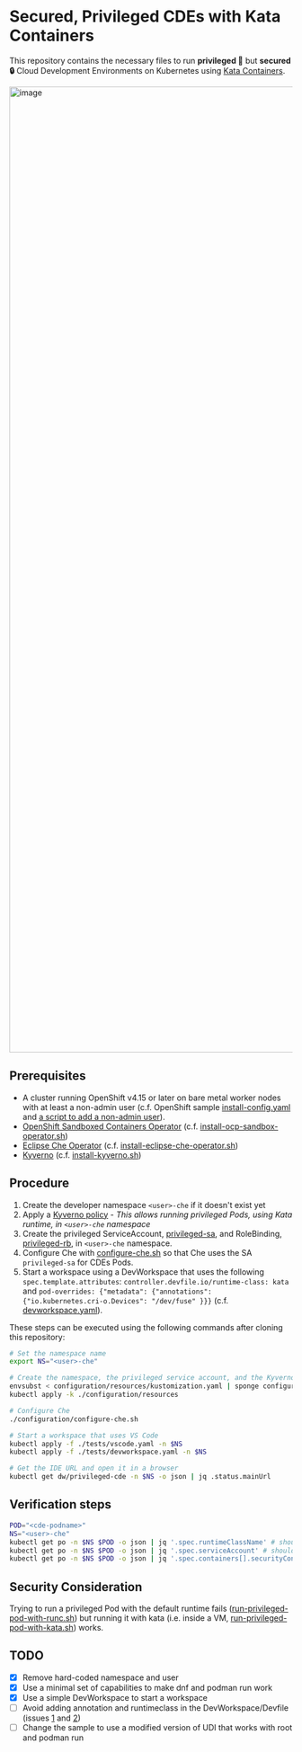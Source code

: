 # Secured, Privileged CDEs with Kata Containers

This repository contains the necessary files to run **privileged 🚀** but **secured 🔒**
Cloud Development Environments on Kubernetes using
[Kata Containers](https://katacontainers.io).

<img width="1719" alt="image" src="https://github.com/l0rd/kata-cde/assets/606959/2211ea81-c9a8-4e59-a993-cfffec8bb5cf">

## Prerequisites

- A cluster running OpenShift v4.15 or later on bare metal worker nodes with at least
a non-admin user (c.f. OpenShift sample [install-config.yaml](prerequisites/install-config.yaml)
and [a script to add a non-admin user](prerequisites/add-regular-user.sh)).
- [OpenShift Sandboxed Containers Operator](https://github.com/openshift/sandboxed-containers-operator)
(c.f. [install-ocp-sandbox-operator.sh](prerequisites/install-ocp-sandbox-operator.sh))
- [Eclipse Che Operator](https://github.com/eclipse-che/che-operator)
(c.f. [install-eclipse-che-operator.sh](prerequisites/install-eclipse-che-operator.sh))
- [Kyverno](https://kyverno.io/docs/installation/methods/)
(c.f. [install-kyverno.sh](prerequisites/install-kyverno.sh))

## Procedure

1. Create the developer namespace `<user>-che` if it doesn't exist yet
2. Apply a [Kyverno policy](configuration/resources/privileged-sa-use-kata-policy.yaml) - *This
allows running privileged Pods, using Kata runtime, in `<user>-che` namespace*
3. Create the privileged ServiceAccount, [privileged-sa](configuration/resources/privileged-sa.yaml), and
RoleBinding, [privileged-rb](configuration/resources/privileged-rb.yaml), in `<user>-che` namespace.
4. Configure Che with
[configure-che.sh](configuration/configure-che.sh) so that Che
uses the SA `privileged-sa` for CDEs Pods.
5. Start a workspace using a DevWorkspace that uses the following `spec.template.attributes`:
`controller.devfile.io/runtime-class: kata` and
`pod-overrides: {"metadata": {"annotations": {"io.kubernetes.cri-o.Devices": "/dev/fuse" }}}`
(c.f. [devworkspace.yaml](tests/devworkspace.yaml)).

These steps can be executed using the following commands after cloning this repository:

```bash
# Set the namespace name
export NS="<user>-che"

# Create the namespace, the privileged service account, and the Kyverno policy
envsubst < configuration/resources/kustomization.yaml | sponge configuration/resources/kustomization.yaml
kubectl apply -k ./configuration/resources

# Configure Che
./configuration/configure-che.sh

# Start a workspace that uses VS Code
kubectl apply -f ./tests/vscode.yaml -n $NS
kubectl apply -f ./tests/devworkspace.yaml -n $NS

# Get the IDE URL and open it in a browser
kubectl get dw/privileged-cde -n $NS -o json | jq .status.mainUrl
```

## Verification steps

```bash
POD="<cde-podname>"
NS="<user>-che"
kubectl get po -n $NS $POD -o json | jq '.spec.runtimeClassName' # should be `kata`
kubectl get po -n $NS $POD -o json | jq '.spec.serviceAccount' # should be `privsa`
kubectl get po -n $NS $POD -o json | jq '.spec.containers[].securityContext' # privileged etc...
```

## Security Consideration

Trying to run a privileged Pod with the default runtime fails
([run-privileged-pod-with-runc.sh](tests/run-privileged-pod-with-runc.sh)) but
running it with kata (i.e. inside a VM,
[run-privileged-pod-with-kata.sh](tests/run-privileged-pod-with-kata.sh)) works.

## TODO

- [x] Remove hard-coded namespace and user
- [x] Use a minimal set of capabilities to make dnf and podman run work
- [x] Use a simple DevWorkspace to start a workspace
- [ ] Avoid adding annotation and runtimeclass in the DevWorkspace/Devfile (issues
[1](https://issues.redhat.com/browse/CRW-6550) and [2](https://github.com/eclipse-che/che/issues/23032))
- [ ] Change the sample to use a modified version of UDI that works with root and podman run

